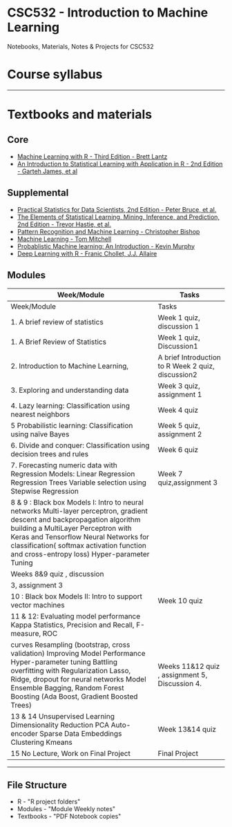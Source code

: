 # CSC532 - Introduction to Machine Learning
Notebooks, Materials, Notes &amp; Projects for CSC532

# Course syllabus 

------------------

# Textbooks and materials

## Core

- [Machine Learning with R - Third Edition - Brett Lantz](https://www.oreilly.com/library/view/machine-learning-with/9781788295864/)
- [An Introduction to Statistical Learning with Application in R - 2nd Edition - Garteh James, et al](https://hastie.su.domains/ISLR2/ISLRv2_website.pdf)

## Supplemental

- [Practical Statistics for Data Scientists, 2nd Edition - Peter Bruce, et al.](https://learning.oreilly.com/library/view/practical-statistics-for/9781492072935/)
- [The Elements of Statistical Learning, Mining, Inference, and Prediction, 2nd Edition - Trevor Hastie, et al.](https://web.stanford.edu/~hastie/ElemStatLearn/)
- [Pattern Recognition and Machine Learning - Christopher Bishop](http://research.microsoft.com/en-us/um/people/cmbishop/prml/)
- [Machine Learning - Tom Mitchell](http://www.cs.cmu.edu/~tom/mlbook.html)
- [Probablistic Machine learning: An Introduction - Kevin Murphy](https://probml.github.io/pml-book/book1.html)
- [Deep Learning with R - Franic Chollet, J.J. Allaire](https://www.manning.com/books/deep-learning-with-r)


## Modules

| Week/Module | Tasks |
| ----------- | ----------- |
| Week/Module | Tasks |
| 1. A brief review of statistics | Week 1 quiz, discussion 1 | 
| 1. A Brief Review of Statistics | Week 1 quiz, Discussion1  |
| 2. Introduction to Machine Learning,  |  A brief Introduction to R  Week 2 quiz, discussion2 |  
| 3. Exploring and understanding data |  Week 3 quiz, assignment 1  | 
| 4. Lazy learning: Classification using nearest neighbors |  Week 4 quiz | 
| 5 Probabilistic learning: Classification using naïve Bayes | Week 5 quiz, assignment 2  | 
| 6. Divide and conquer: Classification using decision trees and rules| Week 6 quiz | 
| 7. Forecasting numeric data with Regression Models:  Linear Regression Regression Trees Variable selection using Stepwise Regression | Week 7 quiz,assignment 3 | 
| 8 & 9 : Black box Models I: Intro to neural networks  Multi-layer perceptron, gradient descent and backpropagation algorithm  building a MultiLayer Perceptron with Keras and Tensorflow Neural Networks for classification( softmax activation function and cross-entropy loss)  Hyper-parameter Tuning 
|  Weeks 8&9 quiz , discussion 
3, assignment 3 | 
 | 10 : Black box Models II: Intro to support vector machines | Week 10 quiz | 
| 11 & 12:  Evaluating model performance  Kappa Statistics, Precision and Recall, F-measure, ROC 
curves  Resampling (bootstrap, cross validation) Improving Model Performance  Hyper-parameter tuning Battling overfitting with Regularization Lasso, Ridge, dropout for neural networks  Model Ensemble Bagging, Random Forest  Boosting (Ada Boost, Gradient Boosted Trees) | Weeks 11&12 quiz , assignment 5, Discussion 4. | 
| 13 & 14  Unsupervised Learning  Dimensionality Reduction PCA Auto-encoder Sparse Data Embeddings Clustering Kmeans | Week 13&14 quiz | 
| 15  No Lecture, Work on Final Project | Final Project |


---

## File Structure

- R - "R project folders"
- Modules - "Module Weekly notes"
- Textbooks - "PDF Notebook copies"



